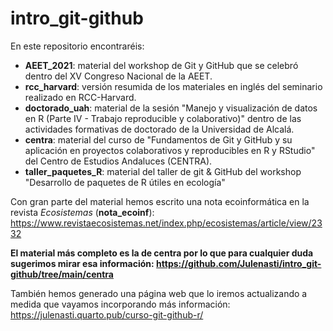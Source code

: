 # intro_git-github
En este repositorio encontraréis:
- **AEET_2021**: material del workshop de Git y GitHub que se celebró dentro del XV Congreso Nacional de la AEET.
- **rcc_harvard**: versión resumida de los materiales en inglés del seminario realizado en RCC-Harvard.
- **doctorado_uah**: material de la sesión "Manejo y visualización de datos en R (Parte IV - Trabajo reproducible y colaborativo)" dentro de las actividades formativas de doctorado de la Universidad de Alcalá.
- **centra**: material del curso de "Fundamentos de Git y GitHub y su aplicación en proyectos colaborativos y reproducibles en R y RStudio" del Centro de Estudios Andaluces (CENTRA).
- **taller_paquetes_R**: material del taller de git & GitHub del workshop "Desarrollo de paquetes de R útiles en ecología"

Con gran parte del material hemos escrito una nota ecoinformática en la revista *Ecosistemas* (**nota_ecoinf**): https://www.revistaecosistemas.net/index.php/ecosistemas/article/view/2332

**El material más completo es la de centra por lo que para cualquier duda sugerimos mirar esa información: https://github.com/Julenasti/intro_git-github/tree/main/centra**

También hemos generado una página web que lo iremos actualizando a medida que vayamos incorporando más información: https://julenasti.quarto.pub/curso-git-github-r/
